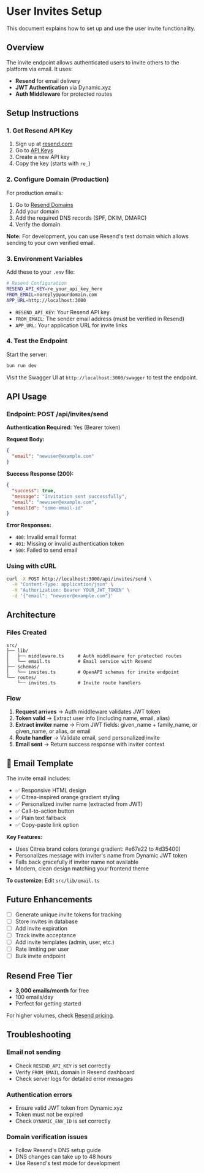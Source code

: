 # User Invites Setup

This document explains how to set up and use the user invite functionality.

## Overview

The invite endpoint allows authenticated users to invite others to the platform via email. It uses:
- **Resend** for email delivery
- **JWT Authentication** via Dynamic.xyz
- **Auth Middleware** for protected routes

## Setup Instructions

### 1. Get Resend API Key

1. Sign up at [resend.com](https://resend.com)
2. Go to [API Keys](https://resend.com/api-keys)
3. Create a new API key
4. Copy the key (starts with `re_`)

### 2. Configure Domain (Production)

For production emails:
1. Go to [Resend Domains](https://resend.com/domains)
2. Add your domain
3. Add the required DNS records (SPF, DKIM, DMARC)
4. Verify the domain

**Note:** For development, you can use Resend's test domain which allows sending to your own verified email.

### 3. Environment Variables

Add these to your `.env` file:

```bash
# Resend Configuration
RESEND_API_KEY=re_your_api_key_here
FROM_EMAIL=noreply@yourdomain.com
APP_URL=http://localhost:3000
```

- `RESEND_API_KEY`: Your Resend API key
- `FROM_EMAIL`: The sender email address (must be verified in Resend)
- `APP_URL`: Your application URL for invite links

### 4. Test the Endpoint

Start the server:
```bash
bun run dev
```

Visit the Swagger UI at `http://localhost:3000/swagger` to test the endpoint.

## API Usage

### Endpoint: POST /api/invites/send

**Authentication Required:** Yes (Bearer token)

**Request Body:**
```json
{
  "email": "newuser@example.com"
}
```

**Success Response (200):**
```json
{
  "success": true,
  "message": "Invitation sent successfully",
  "email": "newuser@example.com",
  "emailId": "some-email-id"
}
```

**Error Responses:**

- `400`: Invalid email format
- `401`: Missing or invalid authentication token
- `500`: Failed to send email

### Using with cURL

```bash
curl -X POST http://localhost:3000/api/invites/send \
  -H "Content-Type: application/json" \
  -H "Authorization: Bearer YOUR_JWT_TOKEN" \
  -d '{"email": "newuser@example.com"}'
```

## Architecture

### Files Created

```
src/
├── lib/
│   ├── middleware.ts     # Auth middleware for protected routes
│   └── email.ts          # Email service with Resend
├── schemas/
│   └── invites.ts        # OpenAPI schemas for invite endpoint
└── routes/
    └── invites.ts        # Invite route handlers
```

### Flow

1. **Request arrives** → Auth middleware validates JWT token
2. **Token valid** → Extract user info (including name, email, alias)
3. **Extract inviter name** → From JWT fields: given_name + family_name, or given_name, or alias, or email
4. **Route handler** → Validate email, send personalized invite
5. **Email sent** → Return success response with inviter context

## 🎨 Email Template

The invite email includes:
- ✅ Responsive HTML design
- ✅ Citrea-inspired orange gradient styling
- ✅ Personalized inviter name (extracted from JWT)
- ✅ Call-to-action button
- ✅ Plain text fallback
- ✅ Copy-paste link option

**Key Features:**
- Uses Citrea brand colors (orange gradient: #e67e22 to #d35400)
- Personalizes message with inviter's name from Dynamic JWT token
- Falls back gracefully if inviter name not available
- Modern, clean design matching your frontend theme

**To customize:** Edit `src/lib/email.ts`

## Future Enhancements

- [ ] Generate unique invite tokens for tracking
- [ ] Store invites in database
- [ ] Add invite expiration
- [ ] Track invite acceptance
- [ ] Add invite templates (admin, user, etc.)
- [ ] Rate limiting per user
- [ ] Bulk invite endpoint

## Resend Free Tier

- **3,000 emails/month** for free
- 100 emails/day
- Perfect for getting started

For higher volumes, check [Resend pricing](https://resend.com/pricing).

## Troubleshooting

### Email not sending
- Check `RESEND_API_KEY` is set correctly
- Verify `FROM_EMAIL` domain in Resend dashboard
- Check server logs for detailed error messages

### Authentication errors
- Ensure valid JWT token from Dynamic.xyz
- Token must not be expired
- Check `DYNAMIC_ENV_ID` is set correctly

### Domain verification issues
- Follow Resend's DNS setup guide
- DNS changes can take up to 48 hours
- Use Resend's test mode for development
